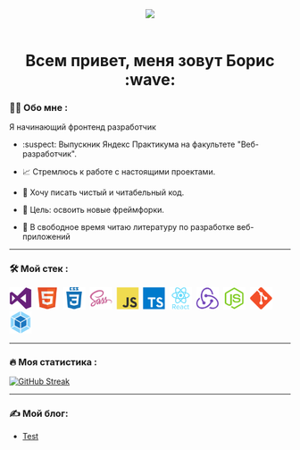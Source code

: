 <div id="header" align="center">
  <img src="https://i.pinimg.com/originals/27/7f/1c/277f1ce800b58525a78ee9d5237c0502.jpg" width="600px"/>
</div>
<div id="badges" align="center">
  <a href="your-linkedin-URL">
    <img src="https://komarev.com/ghpvc/?username=borishahn&style=flat-square&color=blue" alt=""/>
  </a>
</div>
<h1 align="center">
  Всем привет, меня зовут Борис :wave:
</h1>

### :man_technologist: Обо мне :
Я начинающий фронтенд разработчик

- :suspect: Выпускник Яндекс Практикума на факультете "Веб-разработчик".

- :chart_with_upwards_trend: Стремлюсь к работе с настоящими проектами.

- :moyai: Хочу писать чистый и читабельный код.

- :dart: Цель: освоить новые фреймфорки.

- :blue_book: В свободное время читаю литературу по разработке веб-приложений
 ---

### :hammer_and_wrench: Мой стек :

<div>
  <img src="https://github.com/devicons/devicon/blob/master/icons/visualstudio/visualstudio-plain.svg" title="VSC" alt="VSC" width="40" height="40"/>&nbsp;
  <img src="https://github.com/devicons/devicon/blob/master/icons/html5/html5-original.svg" title="HTML5" alt="HTML" width="40" height="40"/>&nbsp;
  <img src="https://github.com/devicons/devicon/blob/master/icons/css3/css3-plain-wordmark.svg"  title="CSS3" alt="CSS" width="40" height="40"/>&nbsp;
  <img src="https://github.com/devicons/devicon/blob/master/icons/sass/sass-original.svg"  title="SASS" alt="SASS" width="40" height="40"/>&nbsp;
  <img src="https://github.com/devicons/devicon/blob/master/icons/javascript/javascript-original.svg" title="JavaScript" alt="JavaScript" width="40" height="40"/>&nbsp;
  <img src="https://raw.githubusercontent.com/devicons/devicon/1119b9f84c0290e0f0b38982099a2bd027a48bf1/icons/typescript/typescript-original.svg" title="TypeScript" alt="TypeScript" width="40" height="40"/>&nbsp;
  <img src="https://github.com/devicons/devicon/blob/master/icons/react/react-original-wordmark.svg" title="React" alt="React" width="40" height="40"/>&nbsp;
  <img src="https://raw.githubusercontent.com/devicons/devicon/1119b9f84c0290e0f0b38982099a2bd027a48bf1/icons/redux/redux-original.svg" title="Redux" alt="Redux" width="40" height="40"/>&nbsp;
  <img src="https://github.com/devicons/devicon/blob/master/icons/nodejs/nodejs-original.svg" title="NodeJS" alt="NodeJS" width="40" height="40"/>&nbsp;
  <img src="https://github.com/devicons/devicon/blob/master/icons/git/git-original.svg" title="Git" **alt="Git" width="40" height="40"/>
  <img src="https://github.com/devicons/devicon/blob/master/icons/webpack/webpack-original.svg" title="Webpack" **alt="Webpack" width="40" height="40"/>
</div>

---

### :fire: Моя статистика :
[![GitHub Streak](http://github-readme-streak-stats.herokuapp.com?user=borishahn&theme=dark&background=000000)](https://git.io/streak-stats)


---

### :writing_hand: Мой блог:

<!-- BLOG-POST-LIST:START -->
- [Test](https://dev.to/borishahn/test-22f5)
<!-- BLOG-POST-LIST:END -->
